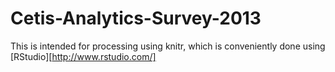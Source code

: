Cetis-Analytics-Survey-2013
===========================
This is intended for processing using knitr, which is conveniently done using [RStudio][http://www.rstudio.com/]
